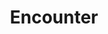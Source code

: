 ---
layout: index
title:  "Encounter"
children: ["sermons", "marriage-course", "parenting-course"]
group: "navigation"
---